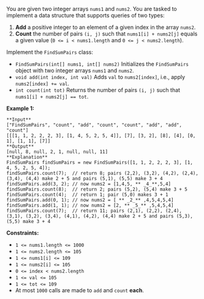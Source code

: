 You are given two integer arrays `nums1` and `nums2`. You are tasked to
implement a data structure that supports queries of two types:

  1. **Add** a positive integer to an element of a given index in the array `nums2`.
  2. **Count** the number of pairs `(i, j)` such that `nums1[i] + nums2[j]` equals a given value (`0 <= i < nums1.length` and `0 <= j < nums2.length`).

Implement the `FindSumPairs` class:

  * `FindSumPairs(int[] nums1, int[] nums2)` Initializes the `FindSumPairs` object with two integer arrays `nums1` and `nums2`.
  * `void add(int index, int val)` Adds `val` to `nums2[index]`, i.e., apply `nums2[index] += val`.
  * `int count(int tot)` Returns the number of pairs `(i, j)` such that `nums1[i] + nums2[j] == tot`.



**Example 1:**

    
    
    **Input**
    ["FindSumPairs", "count", "add", "count", "count", "add", "add", "count"]
    [[[1, 1, 2, 2, 2, 3], [1, 4, 5, 2, 5, 4]], [7], [3, 2], [8], [4], [0, 1], [1, 1], [7]]
    **Output**
    [null, 8, null, 2, 1, null, null, 11]
    **Explanation**
    FindSumPairs findSumPairs = new FindSumPairs([1, 1, 2, 2, 2, 3], [1, 4, 5, 2, 5, 4]);
    findSumPairs.count(7);  // return 8; pairs (2,2), (3,2), (4,2), (2,4), (3,4), (4,4) make 2 + 5 and pairs (5,1), (5,5) make 3 + 4
    findSumPairs.add(3, 2); // now nums2 = [1,4,5, ** _4_**,5,4]
    findSumPairs.count(8);  // return 2; pairs (5,2), (5,4) make 3 + 5
    findSumPairs.count(4);  // return 1; pair (5,0) makes 3 + 1
    findSumPairs.add(0, 1); // now nums2 = [ ** _2_** ,4,5,4,5,4]
    findSumPairs.add(1, 1); // now nums2 = [2, ** _5_** ,5,4,5,4]
    findSumPairs.count(7);  // return 11; pairs (2,1), (2,2), (2,4), (3,1), (3,2), (3,4), (4,1), (4,2), (4,4) make 2 + 5 and pairs (5,3), (5,5) make 3 + 4
    



**Constraints:**

  * `1 <= nums1.length <= 1000`
  * `1 <= nums2.length <= 105`
  * `1 <= nums1[i] <= 109`
  * `1 <= nums2[i] <= 105`
  * `0 <= index < nums2.length`
  * `1 <= val <= 105`
  * `1 <= tot <= 109`
  * At most `1000` calls are made to `add` and `count` **each**.

